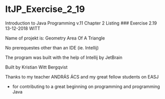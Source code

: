 # ItJP_Exercise_2_19

Introduction to Java Programming v.11 
Chapter 2
Listing ###
Exercise 2.19
13-12-2018
WITT

Name of projekt is: Geometry Area Of A Triangle

No prerequestes other than an IDE (ie. Intellij)

The program was built with the help of Intellij by JetBrain

Built by Kristian Witt Bergqvist

Thanks to my teacher ANDRÁS ÁCS and my great fellow students on EASJ
- for contributing to a great beginning on programming and programming Java

